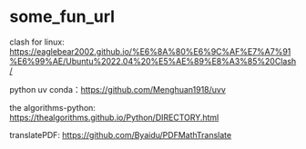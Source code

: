 # some_fun_url

clash for linux:[ https://eaglebear2002.github.io/%E6%8A%80%E6%9C%AF%E7%A7%91%E6%99%AE/Ubuntu%2022.04%20%E5%AE%89%E8%A3%85%20Clash/ ](https://jichangtuijian.com/clash-verge-rev.html)

python uv conda：https://github.com/Menghuan1918/uvv

the algorithms-python: https://thealgorithms.github.io/Python/DIRECTORY.html

translatePDF: https://github.com/Byaidu/PDFMathTranslate
